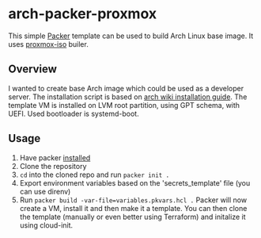 # arch-packer-proxmox
This simple [Packer](https://www.packer.io/) template can be used to build Arch Linux base image. It uses [proxmox-iso](https://developer.hashicorp.com/packer/integrations/hashicorp/proxmox/latest/components/builder/iso) builer.
## Overview
I wanted to create base Arch image which could be used as a developer server. The installation script is based on [arch wiki installation guide](https://wiki.archlinux.org/title/installation_guide). The template VM is installed on LVM root partition, using GPT schema, with UEFI. Used bootloader is systemd-boot.
## Usage
1. Have packer [installed](https://developer.hashicorp.com/packer/tutorials/docker-get-started/get-started-install-cli)
2. Clone the repository
3. `cd` into the cloned repo and run `packer init .`
4. Export environment variables based on the 'secrets_template' file (you can use direnv)
5. Run `packer build -var-file=variables.pkvars.hcl .`
Packer will now create a VM, install it and then make it a template. You can then clone the template (manually or even better using Terraform) and initalize it using cloud-init.